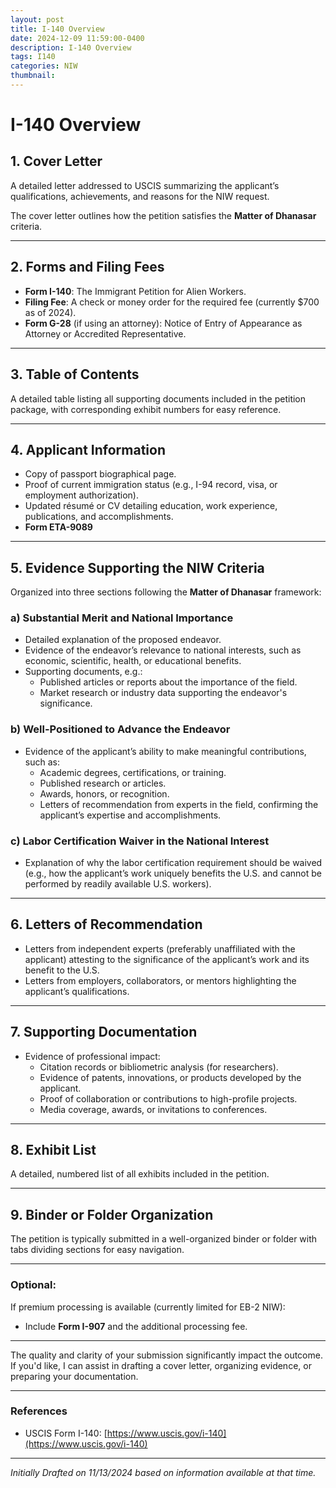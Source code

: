 ```yaml
---
layout: post
title: I-140 Overview
date: 2024-12-09 11:59:00-0400
description: I-140 Overview
tags: I140
categories: NIW
thumbnail:
---
```


# I-140 Overview

## 1. Cover Letter
A detailed letter addressed to USCIS summarizing the applicant’s qualifications, achievements, and reasons for the NIW request.

The cover letter outlines how the petition satisfies the **Matter of Dhanasar** criteria.

---

## 2. Forms and Filing Fees
- **Form I-140**: The Immigrant Petition for Alien Workers.
- **Filing Fee**: A check or money order for the required fee (currently $700 as of 2024).
- **Form G-28** (if using an attorney): Notice of Entry of Appearance as Attorney or Accredited Representative.

---

## 3. Table of Contents
A detailed table listing all supporting documents included in the petition package, with corresponding exhibit numbers for easy reference.

---

## 4. Applicant Information
- Copy of passport biographical page.
- Proof of current immigration status (e.g., I-94 record, visa, or employment authorization).
- Updated résumé or CV detailing education, work experience, publications, and accomplishments.
- **Form ETA-9089**

---

## 5. Evidence Supporting the NIW Criteria
Organized into three sections following the **Matter of Dhanasar** framework:

### a) Substantial Merit and National Importance
- Detailed explanation of the proposed endeavor.
- Evidence of the endeavor’s relevance to national interests, such as economic, scientific, health, or educational benefits.
- Supporting documents, e.g.:
  - Published articles or reports about the importance of the field.
  - Market research or industry data supporting the endeavor's significance.

### b) Well-Positioned to Advance the Endeavor
- Evidence of the applicant’s ability to make meaningful contributions, such as:
  - Academic degrees, certifications, or training.
  - Published research or articles.
  - Awards, honors, or recognition.
  - Letters of recommendation from experts in the field, confirming the applicant’s expertise and accomplishments.

### c) Labor Certification Waiver in the National Interest
- Explanation of why the labor certification requirement should be waived (e.g., how the applicant’s work uniquely benefits the U.S. and cannot be performed by readily available U.S. workers).

---

## 6. Letters of Recommendation
- Letters from independent experts (preferably unaffiliated with the applicant) attesting to the significance of the applicant’s work and its benefit to the U.S.
- Letters from employers, collaborators, or mentors highlighting the applicant’s qualifications.

---

## 7. Supporting Documentation
- Evidence of professional impact:
  - Citation records or bibliometric analysis (for researchers).
  - Evidence of patents, innovations, or products developed by the applicant.
  - Proof of collaboration or contributions to high-profile projects.
  - Media coverage, awards, or invitations to conferences.

---

## 8. Exhibit List
A detailed, numbered list of all exhibits included in the petition.

---

## 9. Binder or Folder Organization
The petition is typically submitted in a well-organized binder or folder with tabs dividing sections for easy navigation.

---

### Optional:
If premium processing is available (currently limited for EB-2 NIW):
- Include **Form I-907** and the additional processing fee.

---

The quality and clarity of your submission significantly impact the outcome. If you'd like, I can assist in drafting a cover letter, organizing evidence, or preparing your documentation.

---

### References
- USCIS Form I-140: [https://www.uscis.gov/i-140](https://www.uscis.gov/i-140)

---

*Initially Drafted on 11/13/2024 based on information available at that time.*
